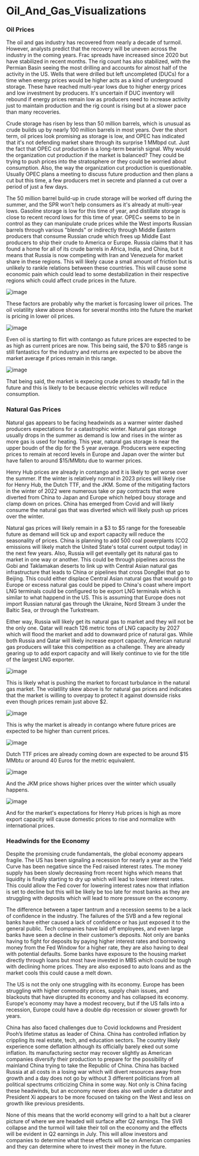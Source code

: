 # Oil_And_Gas_Visualizations

### Oil Prices


The oil and gas industry has recovered from nearly a decade of turmoil. However, analysts predict that the recovery will be uneven across the industry in the coming years. Frac spreads have increased since 2020 but have stabilized in recent months. The rig count has also stabilized, with the Permian Basin seeing the most drilling and accounts for almost half of the activity in the US. Wells that were drilled but left uncompleted (DUCs) for a time when energy prices would be higher acts as a kind of underground storage. These have reached multi-year lows due to higher energy prices and low investment by producers. It's uncertain if DUC inventory will rebound if energy prices remain low as producers need to increase activity just to maintain production and the rig count is rising but at a slower pace than many recoveries. 

Crude storage has risen by less than 50 million barrels, which is unusual as crude builds up by nearly 100 million barrels in most years. Over the short term, oil prices look promising as storage is low, and OPEC has indicated that it's not defending market share through its surprise 1 MMbpd cut. Just the fact that OPEC cut production is a long-term bearish signal. Why would the organization cut production if the market is balanced? They could be trying to push prices into the stratosphere or they could be worried about consumption. Also, the way the organization cut production is questionable. Usually OPEC plans a meeting to discuss future production and then plans a cut but this time, a few producers met in secrete and planned a cut over a period of just a few days. 

The 50 million barrel build-up in crude storage will be worked off during the summer, and the SPR won't help consumers as it's already at multi-year lows. Gasoline storage is low for this time of year, and distillate storage is close to recent record lows for this time of year.
OPEC+ seems to be in control as they can manipulate crude prices while the West imports Russian barrels through various "blends" or indirectly through Middle Eastern producers that consume Russian crude which frees up Middle East producers to ship their crude to America or Europe.
Russia claims that it has found a home for all of its crude barrels in Africa, India, and China, but it means that Russia is now competing with Iran and Venezuela for market share in these regions. This will likely cause a small amount of friction but is unlikely to rankle relations between these countries. This will cause some economic pain which could lead to some destabilization in their respective regions which could affect crude prices in the future.


![image](https://user-images.githubusercontent.com/66137235/233895205-091eb544-ecb1-48c5-abaa-98cc0a4c03fb.png)

These factors are probably why the market is forcasing lower oil prices. The oil volatility skew above shows for several months into the future the market is pricing in lower oil prices.

![image](https://user-images.githubusercontent.com/66137235/233895273-caa31ea0-20b8-46d4-9369-75901cbf6e35.png)

Even oil is starting to flirt with contango as future prices are expected to be as high as current prices are now. This being said, the $70 to $85 range is still fantastics for the industry and returns are expected to be above the market average if prices remain in this range.

![image](https://user-images.githubusercontent.com/66137235/233895472-327be1aa-138e-488a-9cd4-e56aa5f55110.png)

That being said, the market is expecing crude prices to steadly fall in the future and this is likely to be because electric vehicles will reduce consumption.



### Natural Gas Prices

Natural gas appears to be facing headwinds as a warmer winter dashed producers expectations for a catastrophic winter. Natural gas storage usually drops in the summer as demand is low and rises in the winter as more gas is used for heating. This year, natural gas storage is near the upper boudn of the dip for the 5 year average. Producers were expecting prices to remain at record levels in Europe and Japan over the winter but have fallen to around $15/MMbtu due to warmer prices. 

Henry Hub prices are already in contango and it is likely to get worse over the summer. If the winter is relatively normal in 2023 prices will likely rise for Henry Hub, the Dutch TTF, and the JKM. Some of the mitigating factors in the winter of 2022 were numerous take or pay contracts that were diverted from China to Japan and Europe which helped bouy storage and clamp down on prices. China has emerged from Covid and will likely consume the natural gas that was diverted which will likely push up prices over the winter.

Natural gas prices will likely remain in a $3 to $5 range for the foreseable future as demand will tick up and export capacity will reduce the seasonality of prices. China is planning to add 500 coal powerplants (CO2 emissions will likely match the United State's total current output today) in the next few years. Also, Russia will get eventally get its natural gas to market in one way or another. This could be through pipelines across the Gobi and Taklamakan deserts to link up with Central Asian natural gas infrastructure that leads to China or pipelines that cross DongBei that go to Beijing. This could either displace Central Asian natural gas that would go to Europe or excess natural gas could be piped to China's coast where import LNG terminals could be configured to be export LNG terminals which is similar to what happend in the US.  This is assuming that Europe does not import Russian natural gas through the Ukraine, Nord Stream 3 under the Baltic Sea, or through the Turkstream. 

Either way, Russia will likely get its natural gas to market and they will not be the only one. Qatar will reach 126 metric tons of LNG capacity by 2027 which will flood the market and add to downward price of natural gas. While both Russia and Qatar will likely increase export capacity, American natural gas producers will take this competition as a challenge. They are already gearing up to add export capacity and will likely continue to vie for the title of the largest LNG exporter. 

![image](https://user-images.githubusercontent.com/66137235/233895601-d385e0f7-49d3-4571-b7e4-d589f2bb5b42.png)

This is likely what is pushing the market to forcast turbulance in the natural gas market. The volatility skew above is for natural gas prices and indicates that the market is willing to overpay to protect it against downside risks even though prices remain just above $2.

![image](https://user-images.githubusercontent.com/66137235/233895748-f6522f6f-a743-45ea-931c-77cc7f54f26c.png)

This is why the market is already in contango where future prices are expected to be higher than current prices.


![image](https://user-images.githubusercontent.com/66137235/233895839-84729075-317f-46a3-a544-fed3b181a95e.png)

Dutch TTF prices are already coming down are expected to be around $15 MMbtu or around 40 Euros for the metric equivalent.

![image](https://user-images.githubusercontent.com/66137235/233895973-d1efdffa-4f0e-4014-b114-c2c5893d4433.png)

And the JKM price shows higher prices over the winter which usually happens.

![image](https://user-images.githubusercontent.com/66137235/233896071-fbabaca7-4dfc-4544-bf41-011c0f12a328.png)

And for the market's expectations for Henry Hub prices is high as more export capacity will cause domestic prices to rise and normalize with international prices.




### Headwinds for the Economy
Despite the promising crude fundamentals, the global economy appears fragile. The US has been signaling a recession for nearly a year as the Yield Curve has been negative since the Fed raised interest rates. The money supply has been slowly decreasing from recent highs which means that liquidity is finally starting to dry up which will lead to lower interest rates. This could allow the Fed cover for lowering interest rates now that inflation is set to decline but this will be likely be too late for most banks as they are struggling with deposits which will lead to more pressure on the economy.

The difference between a taper tantrum and a recession seems to be a lack of confidence in the industry. The failures of the SVB and a few regional banks have either caused a lack of confidence or has just exposed it to the general public. Tech companies have laid off employees, and even large banks have seen a decline in their customer’s deposits. Not only are banks having to fight for deposits by paying higher interest rates and borrowing money from the Fed Window for a higher rate, they are also having to deal with potential defaults. Some banks have exposure to the housing market directly through loans but most have invested in MBS which could be tough with declining home prices. They are also exposed to auto loans and as the market cools this could cause a melt down.

The US is not the only one struggling with its economy. Europe has been struggling with higher commodity prices, supply chain issues, and blackouts that have disrupted its economy and has collapsed its economy. Europe's economy may have a modest recovery, but if the US falls into a recession, Europe could have a double dip recession or slower growth for years. 

China has also faced challenges due to Covid lockdowns and President Pooh’s lifetime status as leader of China. China has controlled inflation by crippling its real estate, tech, and education sectors. The country likely experience some deflation although its officially barely eked out some inflation. Its manufacturing sector may recover slightly as American companies diversify their production to prepare for the possibility of mainland China trying to take the Republic of China. China has backed Russia at all costs in a losing war which will divert resources away from growth and a day does not go by without 3 different politicians from all political spectrums criticizing China in some way. Not only is China facing these headwinds, but an economy never does also well under a dictator and President Xi appears to be more focused on taking on the West and less on growth like previous presidents. 

None of this means that the world economy will grind to a halt but a clearer picture of where we are headed will surface after Q2 earnings. The SVB collapse and the turmoil will take their toll on the economy and the effects will be evident in Q2 earnings in July. This will allow investors and companies to determine what these effects will be on American companies and they can determine where to invest their money in the future.









